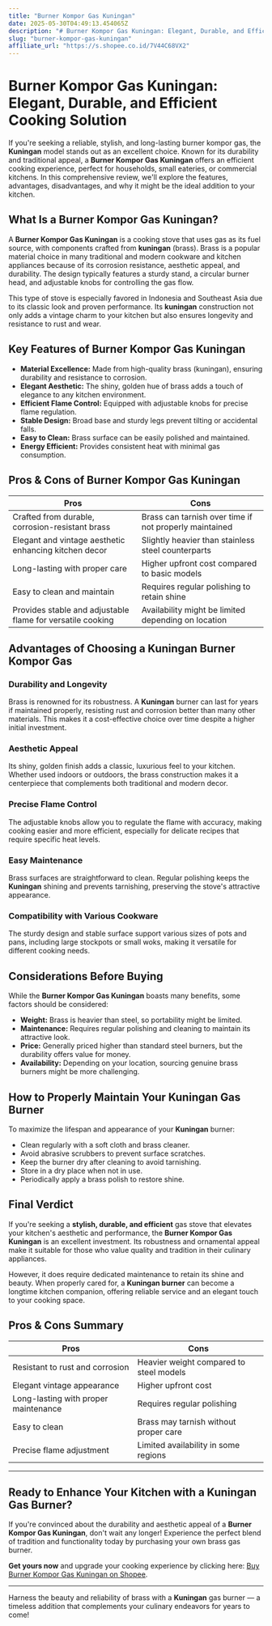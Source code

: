 ```yaml
---
title: "Burner Kompor Gas Kuningan"
date: 2025-05-30T04:49:13.454065Z
description: "# Burner Kompor Gas Kuningan: Elegant, Durable, and Efficient Cooking Solution..."
slug: "burner-kompor-gas-kuningan"
affiliate_url: "https://s.shopee.co.id/7V44C68VX2"
---
```

# Burner Kompor Gas Kuningan: Elegant, Durable, and Efficient Cooking Solution

If you're seeking a reliable, stylish, and long-lasting burner kompor gas, the **Kuningan** model stands out as an excellent choice. Known for its durability and traditional appeal, a **Burner Kompor Gas Kuningan** offers an efficient cooking experience, perfect for households, small eateries, or commercial kitchens. In this comprehensive review, we'll explore the features, advantages, disadvantages, and why it might be the ideal addition to your kitchen.

## What Is a Burner Kompor Gas Kuningan?

A **Burner Kompor Gas Kuningan** is a cooking stove that uses gas as its fuel source, with components crafted from **kuningan** (brass). Brass is a popular material choice in many traditional and modern cookware and kitchen appliances because of its corrosion resistance, aesthetic appeal, and durability. The design typically features a sturdy stand, a circular burner head, and adjustable knobs for controlling the gas flow.

This type of stove is especially favored in Indonesia and Southeast Asia due to its classic look and proven performance. Its **kuningan** construction not only adds a vintage charm to your kitchen but also ensures longevity and resistance to rust and wear.

## Key Features of Burner Kompor Gas Kuningan

- **Material Excellence:** Made from high-quality brass (kuningan), ensuring durability and resistance to corrosion.
- **Elegant Aesthetic:** The shiny, golden hue of brass adds a touch of elegance to any kitchen environment.
- **Efficient Flame Control:** Equipped with adjustable knobs for precise flame regulation.
- **Stable Design:** Broad base and sturdy legs prevent tilting or accidental falls.
- **Easy to Clean:** Brass surface can be easily polished and maintained.
- **Energy Efficient:** Provides consistent heat with minimal gas consumption.

## Pros & Cons of Burner Kompor Gas Kuningan

| **Pros** | **Cons** |
|---|---|
| Crafted from durable, corrosion-resistant brass | Brass can tarnish over time if not properly maintained |
| Elegant and vintage aesthetic enhancing kitchen decor | Slightly heavier than stainless steel counterparts |
| Long-lasting with proper care | Higher upfront cost compared to basic models |
| Easy to clean and maintain | Requires regular polishing to retain shine |
| Provides stable and adjustable flame for versatile cooking | Availability might be limited depending on location |

## Advantages of Choosing a Kuningan Burner Kompor Gas

### Durability and Longevity

Brass is renowned for its robustness. A **Kuningan** burner can last for years if maintained properly, resisting rust and corrosion better than many other materials. This makes it a cost-effective choice over time despite a higher initial investment.

### Aesthetic Appeal

Its shiny, golden finish adds a classic, luxurious feel to your kitchen. Whether used indoors or outdoors, the brass construction makes it a centerpiece that complements both traditional and modern decor.

### Precise Flame Control

The adjustable knobs allow you to regulate the flame with accuracy, making cooking easier and more efficient, especially for delicate recipes that require specific heat levels.

### Easy Maintenance

Brass surfaces are straightforward to clean. Regular polishing keeps the **Kuningan** shining and prevents tarnishing, preserving the stove's attractive appearance.

### Compatibility with Various Cookware

The sturdy design and stable surface support various sizes of pots and pans, including large stockpots or small woks, making it versatile for different cooking needs.

## Considerations Before Buying

While the **Burner Kompor Gas Kuningan** boasts many benefits, some factors should be considered:

- **Weight:** Brass is heavier than steel, so portability might be limited.
- **Maintenance:** Requires regular polishing and cleaning to maintain its attractive look.
- **Price:** Generally priced higher than standard steel burners, but the durability offers value for money.
- **Availability:** Depending on your location, sourcing genuine brass burners might be more challenging.

## How to Properly Maintain Your Kuningan Gas Burner

To maximize the lifespan and appearance of your **Kuningan** burner:

- Clean regularly with a soft cloth and brass cleaner.
- Avoid abrasive scrubbers to prevent surface scratches.
- Keep the burner dry after cleaning to avoid tarnishing.
- Store in a dry place when not in use.
- Periodically apply a brass polish to restore shine.

## Final Verdict

If you're seeking a **stylish, durable, and efficient** gas stove that elevates your kitchen's aesthetic and performance, the **Burner Kompor Gas Kuningan** is an excellent investment. Its robustness and ornamental appeal make it suitable for those who value quality and tradition in their culinary appliances.

However, it does require dedicated maintenance to retain its shine and beauty. When properly cared for, a **Kuningan burner** can become a longtime kitchen companion, offering reliable service and an elegant touch to your cooking space.

## Pros & Cons Summary

| **Pros** | **Cons** |
|---|---|
| Resistant to rust and corrosion | Heavier weight compared to steel models |
| Elegant vintage appearance | Higher upfront cost |
| Long-lasting with proper maintenance | Requires regular polishing |
| Easy to clean | Brass may tarnish without proper care |
| Precise flame adjustment | Limited availability in some regions |

---

## Ready to Enhance Your Kitchen with a Kuningan Gas Burner?

If you're convinced about the durability and aesthetic appeal of a **Burner Kompor Gas Kuningan**, don't wait any longer! Experience the perfect blend of tradition and functionality today by purchasing your own brass gas burner.

**Get yours now** and upgrade your cooking experience by clicking here: [Buy Burner Kompor Gas Kuningan on Shopee](https://s.shopee.co.id/7V44C68VX2).

---

Harness the beauty and reliability of brass with a **Kuningan** gas burner — a timeless addition that complements your culinary endeavors for years to come!